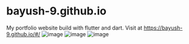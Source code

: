 # bayush-9.github.io
My portfolio website build with flutter and dart. Visit at https://bayush-9.github.io/#/
![image](https://user-images.githubusercontent.com/81760629/163131606-5c05387b-f31c-46e2-8366-268ccd05ef12.png)
![image](https://user-images.githubusercontent.com/81760629/167422308-1e19ccce-797c-4cb4-ba3d-294629fb012d.png)
![image](https://user-images.githubusercontent.com/81760629/167422317-1eca1606-031a-47c4-a0cd-f03e6cbcde8b.png)
